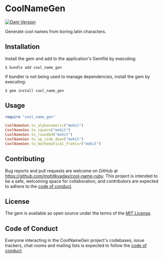 # CoolNameGen

[![Gem Version](https://badge.fury.io/rb/cool_name_gen.svg?icon=si%3Arubygems)](https://badge.fury.io/rb/cool_name_gen)

Generate cool names from boring latin characters.

## Installation

Install the gem and add to the application's Gemfile by executing:

    $ bundle add cool_name_gen

If bundler is not being used to manage dependencies, install the gem by executing:

    $ gem install cool_name_gen

## Usage

```ruby
require "cool_name_gen"

CoolNameGen.to_alphanumeric("mohit")
CoolNameGen.to_square("mohit")
CoolNameGen.to_rounded("mohit")
CoolNameGen.to_up_side_down("mohit")
CoolNameGen.to_mathematical_fraktur("mohit")
```

## Contributing

Bug reports and pull requests are welcome on GitHub at https://github.com/mohitkyadav/cool-name-ruby. This project is intended to be a safe, welcoming space for collaboration, and contributors are expected to adhere to the [code of conduct](https://github.com/mohitkyadav/cool-name-ruby/blob/master/CODE_OF_CONDUCT.md).

## License

The gem is available as open source under the terms of the [MIT License](https://opensource.org/licenses/MIT).

## Code of Conduct

Everyone interacting in the CoolNameGen project's codebases, issue trackers, chat rooms and mailing lists is expected to follow the [code of conduct](https://github.com/[USERNAME]/cool_name_gen/blob/master/CODE_OF_CONDUCT.md).
